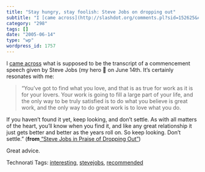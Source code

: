 ```yaml
---
title: "Stay hungry, stay foolish: Steve Jobs on dropping out"
subtitle: "I [came across](http://slashdot.org/comments.pl?sid=152625&cid=12810404) what is supposed to be the ..."
category: "298"
tags: []
date: "2005-06-14"
type: "wp"
wordpress_id: 1757
---
```

I [came across](http://slashdot.org/comments.pl?sid=152625&cid=12810404) what is supposed to be the transcript of a commencement speech given by Steve Jobs (my hero 🙂 on June 14th. It’s certainly resonates with me:

> “You’ve got to find what you love, and that is as true for work as it is for your lovers. Your work is going to fill a large part of your life, and the only way to be truly satisfied is to do what you believe is great work, and the only way to do great work is to love what you do. 

If you haven’t found it yet, keep looking, and don’t settle. As with all matters of the heart, you’ll know when you find it, and like any great relationship it just gets better and better as the years roll on. So keep looking. Don’t settle.” (**from**[ “Steve Jobs in Praise of Dropping Out”](http://slashdot.org/comments.pl?sid=152625&cid=12810404))

Great advice.

Technorati Tags: [interesting](http://technorati.com/tag/interesting), [stevejobs](http://technorati.com/tag/stevejobs), [recommended](http://technorati.com/tag/recommended)